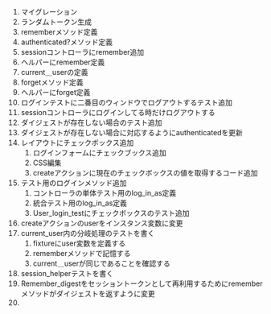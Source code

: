1. マイグレーション
2. ランダムトークン生成
3. rememberメソッド定義
4. authenticated?メソッド定義
5. sessionコントローラにremember追加
6. ヘルパーにremember定義
7. current＿userの定義
8. forgetメソッド定義
9. ヘルパーにforget定義
10. ログインテストに二番目のウィンドウでログアウトするテスト追加
11. sessionコントローラにログインしてる時だけログアウトする
12. ダイジェストが存在しない場合のテスト追加
13. ダイジェストが存在しない場合に対応するようにauthenticatedを更新
14. レイアウトにチェックボックス追加
    1. ログインフォームにチェックブックス追加
    2. CSS編集
    3. createアクションに現在のチェックボックスの値を取得するコード追加
15. テスト用のログインメソッド追加
    1. コントローラの単体テスト用のlog_in_as定義
    2. 統合テスト用のlog_in_as定義
    3. User_login_testにチェックボックスのテスト追加
16. createアクションのuserをインスタンス変数に変更
17. current_user内の分岐処理のテストを書く
    1. fixtureにuser変数を定義する
    2. rememberメソッドで記憶する
    3. current＿userが同じであることを確認する
18. session_helperテストを書く
19. Remember_digestをセッショントークンとして再利用するためにrememberメソッドがダイジェストを返すように変更
20. 
